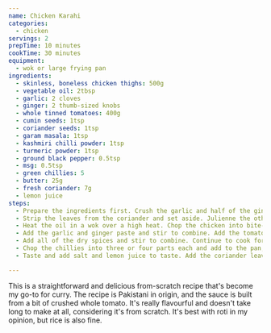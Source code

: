 ```yaml
---
name: Chicken Karahi
categories:
  - chicken
servings: 2
prepTime: 10 minutes
cookTime: 30 minutes
equipment:
  - wok or large frying pan
ingredients:
  - skinless, boneless chicken thighs: 500g
  - vegetable oil: 2tbsp
  - garlic: 2 cloves
  - ginger: 2 thumb-sized knobs
  - whole tinned tomatoes: 400g
  - cumin seeds: 1tsp
  - coriander seeds: 1tsp
  - garam masala: 1tsp
  - kashmiri chilli powder: 1tsp
  - turmeric powder: 1tsp
  - ground black pepper: 0.5tsp
  - msg: 0.5tsp
  - green chillies: 5
  - butter: 25g
  - fresh coriander: 7g
  - lemon juice
steps:
  - Prepare the ingredients first. Crush the garlic and half of the ginger together into a thick paste, and crush the cumin and coriander seeds.
  - Strip the leaves from the coriander and set aside. Julienne the other half of the ginger and also set aside.
  - Heat the oil in a wok over a high heat. Chop the chicken into bite-sized pieces, and once the oil is hot add to the pan along with a large pinch of salt. Cook for a few minutes, stirring frequently, until the chicken is cooked and golden brown.
  - Add the garlic and ginger paste and stir to combine. Add the tomatoes and cook down for about 5 minutes, breaking the tomatoes up to form the sauce.
  - Add all of the dry spices and stir to combine. Continue to cook for another 5–10 minutes until the sauce has reduced and is quite thick.
  - Chop the chillies into three or four parts each and add to the pan, along with the butter. Stir while the butter melts to combine. You should end up with a smooth and glossy sauce.
  - Taste and add salt and lemon juice to taste. Add the coriander leaves and ginger and stir to combine. Serve immediately with rice or roti.

---
```


This is a straightforward and delicious from-scratch recipe that's become my go-to for curry. The recipe is Pakistani in origin, and the sauce is built from a bit of crushed whole tomato. It's really flavourful and doesn't take long to make at all, considering it's from scratch. It's best with roti in my opinion, but rice is also fine.
